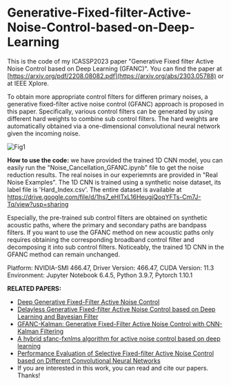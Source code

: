 # Generative-Fixed-filter-Active-Noise-Control-based-on-Deep-Learning

This is the code of my ICASSP2023 paper "Generative Fixed filter Active Noise Control based on Deep Learning (GFANC)". You can find the paper at [https://arxiv.org/pdf/2208.08082.pdf](https://arxiv.org/abs/2303.05788) or at IEEE Xplore.

To obtain more appropriate control filters for differen primary noises, a generative fixed-filter active noise control (GFANC) approach is proposed in this paper. Specifically, various control filters can be generated by using different hard weights to combine sub control filters. The hard weights are automatically obtained via a one-dimensional convolutional neural network given the incoming noise.

![Fig1](https://github.com/Luo-Zhengding/GFANC-Generative-fixed-filter-active-noise-control/assets/95018034/b2d47137-14d5-4365-ad5e-a5c6671a866b)

**How to use the code:**
we have provided the trained 1D CNN model, you can easily run the "Noise_Cancellation_GFANC.ipynb" file to get the noise reduction results. The real noises in our experiemnts are provided in "Real Noise Examples".
The 1D CNN is trained using a synthetic noise dataset, its label file is 'Hard_Index.csv'. The entire dataset is available at https://drive.google.com/file/d/1hs7_eHITxL16HeugjQoqYFTs-Cm7J-Tq/view?usp=sharing

Especially, the pre-trained sub control filters are obtained on synthetic acoustic paths, where the primary and secondary paths are bandpass filters. If you want to use the GFANC method on new acoustic paths only requires obtaining the corresponding broadband control filter and decomposing it into sub control filters. Noticeably, the trained 1D CNN in the GFANC method can remain unchanged.

Platform: NVIDIA-SMI 466.47, Driver Version: 466.47, CUDA Version: 11.3
Environment: Jupyter Notebook 6.4.5, Python 3.9.7, Pytorch 1.10.1

**RELATED PAPERS:**
- [Deep Generative Fixed-Filter Active Noise Control](https://arxiv.org/pdf/2303.05788)
- [Delayless Generative Fixed-filter Active Noise Control based on Deep Learning and Bayesian Filter](https://ieeexplore.ieee.org/document/10339836/)
- [GFANC-Kalman: Generative Fixed-Filter Active Noise Control with CNN-Kalman Filtering](https://ieeexplore.ieee.org/document/10323505)
- [A hybrid sfanc-fxnlms algorithm for active noise control based on deep learning](https://arxiv.org/pdf/2208.08082)
- [Performance Evaluation of Selective Fixed-filter Active Noise Control based on Different Convolutional Neural Networks](https://arxiv.org/pdf/2208.08440)
- If you are interested in this work, you can read and cite our papers. Thanks!
